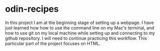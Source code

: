 # odin-recipes
In this project I am at the beginning stage of setting up a webpage. I have just learned how how to use the command line on my Mac's terminal, and how to use git on my local machine while setting up and connecting to my github repository. I will need to continue practicing this workflow. This particular part of the project focuses on HTML.